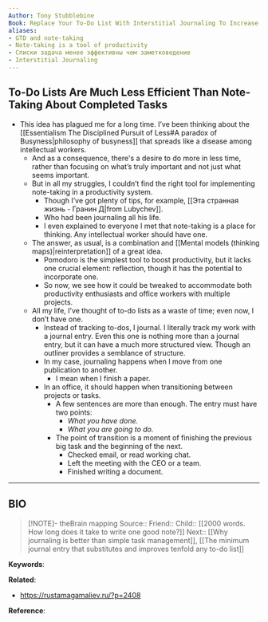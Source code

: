 ```yaml
---
Author: Tony Stubblebine
Book: Replace Your To-Do List With Interstitial Journaling To Increase Productivity
aliases:
- GTD and note-taking
- Note-taking is a tool of productivity
- Списки задача менее эффективны чем заметковедение
- Interstitial Journaling
---
```

## To-Do Lists Are Much Less Efficient Than Note-Taking About Completed Tasks

- This idea has plagued me for a long time. I’ve been thinking about the [[Essentialism The Disciplined Pursuit of Less#A paradox of Busyness|philosophy of busyness]] that spreads like a disease among intellectual workers.
	- And as a consequence, there's a desire to do more in less time, rather than focusing on what’s truly important and not just what seems important.
	- But in all my struggles, I couldn’t find the right tool for implementing note-taking in a productivity system.
	    - Though I’ve got plenty of tips, for example, [[Эта странная жизнь - Гранин Д|from Lubychev]].
	    - Who had been journaling all his life.
	    - I even explained to everyone I met that note-taking is a place for thinking. Any intellectual worker should have one.
	- The answer, as usual, is a combination and [[Mental models (thinking maps)|reinterpretation]] of a great idea.
	    - Pomodoro is the simplest tool to boost productivity, but it lacks one crucial element: reflection, though it has the potential to incorporate one.
	    - So now, we see how it could be tweaked to accommodate both productivity enthusiasts and office workers with multiple projects.
	- All my life, I’ve thought of to-do lists as a waste of time; even now, I don’t have one.
	    - Instead of tracking to-dos, I journal. I literally track my work with a journal entry. Even this one is nothing more than a journal entry, but it can have a much more structured view. Though an outliner provides a semblance of structure.
	    - In my case, journaling happens when I move from one publication to another.
	        - I mean when I finish a paper.
	    - In an office, it should happen when transitioning between projects or tasks.
	        - A few sentences are more than enough. The entry must have two points:
	            - *What you have done.*
	            - *What you are going to do.*
	        - The point of transition is a moment of finishing the previous big task and the beginning of the next.
	            - Checked email, or read working chat.
	            - Left the meeting with the CEO or a team.
	            - Finished writing a document.

***
## BIO
> [!NOTE]- theBrain mapping
> Source::
> Friend::
> Child:: [[2000 words. How long does it take to write one good note?]]
> Next:: [[Why journaling is better than simple task management]], [[The minimum journal entry that substitutes and improves tenfold any to-do list]]

**Keywords**:

**Related**:
- https://rustamagamaliev.ru/?p=2408

**Reference**: 